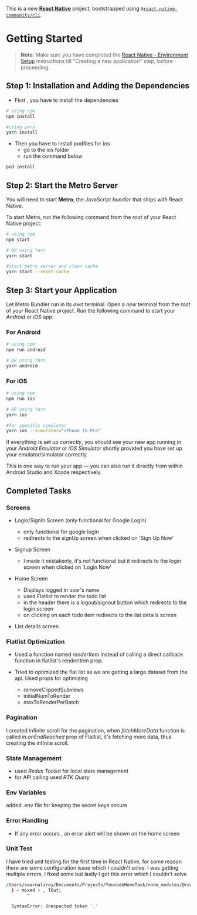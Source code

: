 This is a new [**React Native**](https://reactnative.dev) project, bootstrapped using [`@react-native-community/cli`](https://github.com/react-native-community/cli).

# Getting Started

> **Note**: Make sure you have completed the [React Native - Environment Setup](https://reactnative.dev/docs/environment-setup) instructions till "Creating a new application" step, before proceeding.

## Step 1: Installation and Adding the Dependencies

- First , you have to install the dependencies

```bash
# using npm
npm install

#using yarn
yarn install
```

- Then you have to install podfiles for ios
  - go to the ios folder
  - run the command below

```bash
pod install
```

## Step 2: Start the Metro Server

You will need to start **Metro**, the JavaScript _bundler_ that ships _with_ React Native.

To start Metro, run the following command from the _root_ of your React Native project:

```bash
# using npm
npm start

# OR using Yarn
yarn start

#start metro server and clean cache
yarn start --reset-cache
```

## Step 3: Start your Application

Let Metro Bundler run in its _own_ terminal. Open a _new_ terminal from the _root_ of your React Native project. Run the following command to start your _Android_ or _iOS_ app:

### For Android

```bash
# using npm
npm run android

# OR using Yarn
yarn android
```

### For iOS

```bash
# using npm
npm run ios

# OR using Yarn
yarn ios

#for specific simulator
yarn ios --simulator="iPhone 15 Pro"
```

If everything is set up _correctly_, you should see your new app running in your _Android Emulator_ or _iOS Simulator_ shortly provided you have set up your emulator/simulator correctly.

This is one way to run your app — you can also run it directly from within Android Studio and Xcode respectively.

## Completed Tasks

### Screens

- Login/SignIn Screen (only functional for Google Login)

  - only functional for google login
  - redirects to the signUp screen when clicked on 'Sign Up Now'

- Signup Screen

  - I made it mistakenly, it's not functional but it redirects to the login screen when clicked on 'Login Now'

- Home Screen

  - Displays logged in user's name
  - used Flatlist to render the todo list
  - in the header there is a logout/signout button which redirects to the login screen
  - on clicking on each todo item redirects to the list details screen

- List details screen

### Flatlist Optimization

- Used a function named _renderItem_ instead of calling a direct callback function in flatlist's renderItem prop.

- Tried to optimized the flat list as we are getting a large dataset from the api. Used props for optimizing
  - removeClippedSubviews
  - initialNumToRender
  - maxToRenderPerBatch

### Pagination

I created infinite scroll for the pagination, when _fetchMoreData_ function is called in _onEndReached_ prop of Flatlist, it's fetching more data, thus creating the infinite scroll.

### State Management

- used _Redux Toolkit_ for local state management
- for API calling used _RTK Query_

### Env Variables

added .env file for keeping the secret keys secure

### Error Handling

- If any error occurs , an error alert will be shown on the home screen

### Unit Test

I have tried unit testing for the first time in React Native, for some reason there are some configuration issue which I couldn't solve. I was getting multiple errors, I fixed some but lastly I got this error which I couldn't solve

```bash
/Users/swarnaliroy/Documents/Projects/YounodeHomeTask/node_modules/@react-native/js-polyfills/error-guard.js:44
  } < mixed > , TOut;
        ^

  SyntaxError: Unexpected token ','
```
